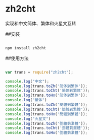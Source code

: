 # zh2cht
实现和中文简体、繁体和火星文互转

##安装
```javascript

npm install zh2cht

```

##使用方法

```javascript

var trans = require("zh2cht");

console.log("中文");
console.log(trans.toZh('简体到繁体'));
console.log(trans.toCht('简体到繁体'));
console.log(trans.toHx('简体到繁体'));
console.log("繁体")
console.log(trans.toZh('簡體到繁體'));
console.log(trans.toCht('簡體到繁體'));
console.log(trans.toHx('簡體到繁體'));
console.log("火星文")
console.log(trans.toZh('彅軆菿瀿軆'));
console.log(trans.toCht('彅軆菿瀿軆'));
console.log(trans.toHx('彅軆菿瀿軆'));

 
 
```